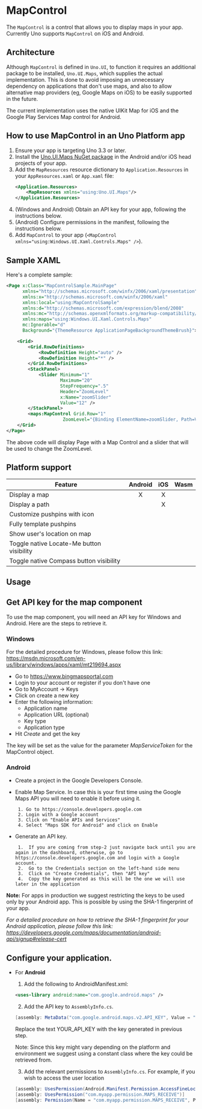 # MapControl

The `MapControl` is a control that allows you to display maps in your app. Currently Uno supports `MapControl` on iOS and Android.

## Architecture

Although `MapControl` is defined in `Uno.UI`, to function it requires an additional package to be installed, `Uno.UI.Maps`, which supplies the actual implementation. This is done to avoid imposing an unnecessary dependency on applications that don't use maps, and also to allow alternative map providers (eg, Google Maps on iOS) to be easily supported in the future.

The current implementation uses the native UIKit Map for iOS and the Google Play Services Map control for Android.

## How to use MapControl in an Uno Platform app

1. Ensure your app is targeting Uno 3.3 or later.
2. Install the [Uno.UI.Maps NuGet package](https://www.nuget.org/packages/Uno.UI.Maps/) in the Android and/or iOS head projects of your app.
3. Add the `MapResources` resource dictionary to `Application.Resources` in your `AppResources.xaml` or `App.xaml` file:
	```xml
	<Application.Resources>
		<MapResources xmlns="using:Uno.UI.Maps"/>
	</Application.Resources>
	```
4. (Windows and Android) Obtain an API key for your app, following the instructions below.
5. (Android) Configure permissions in the manifest, following the instructions below.
6. Add `MapControl` to your app (`<MapControl xmlns="using:Windows.UI.Xaml.Controls.Maps" />`).

## Sample XAML

Here's a complete sample: 

```xml
<Page x:Class="MapControlSample.MainPage"
	  xmlns="http://schemas.microsoft.com/winfx/2006/xaml/presentation"
	  xmlns:x="http://schemas.microsoft.com/winfx/2006/xaml"
	  xmlns:local="using:MapControlSample"
	  xmlns:d="http://schemas.microsoft.com/expression/blend/2008"
	  xmlns:mc="http://schemas.openxmlformats.org/markup-compatibility/2006"
	  xmlns:maps="using:Windows.UI.Xaml.Controls.Maps"
	  mc:Ignorable="d"
	  Background="{ThemeResource ApplicationPageBackgroundThemeBrush}">

	<Grid>
		<Grid.RowDefinitions>
			<RowDefinition Height="auto" />
			<RowDefinition Height="*" />
		</Grid.RowDefinitions>
		<StackPanel>
			<Slider Minimum="1"
					Maximum="20"
					StepFrequency=".5"
					Header="ZoomLevel"
					x:Name="zoomSlider"
					Value="12" />
		</StackPanel>
		<maps:MapControl Grid.Row="1"
			         ZoomLevel="{Binding ElementName=zoomSlider, Path=Value, Mode=TwoWay}" />
	</Grid>
</Page>
```

The above code will display Page with a Map Control and a slider that will be used to change the ZoomLevel.


## Platform support

| Feature                                   | Android | iOS | Wasm |
| ------------------------------------------|:-------:|:---:|:----:|
| Display a map                             |    X    |  X  |      |
| Display a path                            |         |  X  |      |
| Customize pushpins with icon              |         |     |      |
| Fully template pushpins                   |         |     |      |
| Show user's location on map               |         |     |      |
| Toggle native Locate-Me button visibility |         |     |      |
| Toggle native Compass button visibility   |         |     |      |

## Usage

## Get API key for the map component

To use the map component, you will need an API key for Windows and Android. Here are the steps to retrieve it.

### Windows

For the detailed procedure for Windows, please follow this link: https://msdn.microsoft.com/en-us/library/windows/apps/xaml/mt219694.aspx 

+ Go to https://www.bingmapsportal.com
+ Login to your account or register if you don't have one
+ Go to MyAccount -> Keys
+ Click on create a new key
+ Enter the following information:
	- Application name
	- Application URL (optional)
	- Key type
	- Application type
+ Hit *Create* and get the key

The key will be set as the value for the parameter _MapServiceToken_ for the MapControl object.

### Android

+ Create a project in the Google Developers Console.

+  Enable Map Service. In case this is your first time using the Google Maps API you will need to enable it before using it.

        1. Go to https://console.developers.google.com
        2. Login with a Google account
        3. Click on "Enable APIs and Services"
        4. Select "Maps SDK for Android" and click on Enable
    
+  Generate an API key.

        1.  If you are coming from step-2 just navigate back until you are again in the dashboard, otherwise, go to  https://console.developers.google.com and login with a Google account.
        2.  Go to the Credentials section on the left-hand side menu
        3.  Click on "Create Credentials", then "API key"
        4.  Copy the key generated as this will be the one we will use later in the application

**Note:** For apps in production we suggest restricting the keys to be used only by your Android app. This is possible by using the SHA-1 fingerprint of your app.

_For a detailed procedure on how to retrieve the SHA-1 fingerprint for your Android application, please follow this link: https://developers.google.com/maps/documentation/android-api/signup#release-cert_

## Configure your application.

- For **Android**
    1.  Add the following to AndroidManifest.xml:
    ```xml
    <uses-library android:name="com.google.android.maps" />
    ```
                        
    2.  Add the API key to `AssemblyInfo.cs`.
    
    ```csharp
	[assembly: MetaData("com.google.android.maps.v2.API_KEY", Value = "YOUR_API_KEY")]
    ```
    Replace the text YOUR_API_KEY with the key generated in previous step.
    
    Note: Since this key might vary depending on the platform and environment we suggest using a constant class where the key could be retrieved from.
	
    3.  Add the relevant permissions to `AssemblyInfo.cs`. For example, if you wish to access the user location
    
	 ```csharp
	[assembly: UsesPermission(Android.Manifest.Permission.AccessFineLocation)]
	[assembly: UsesPermission("com.myapp.permission.MAPS_RECEIVE")]
	[assembly: Permission(Name = "com.myapp.permission.MAPS_RECEIVE", ProtectionLevel = Android.Content.PM.Protection.Signature)]
	```
